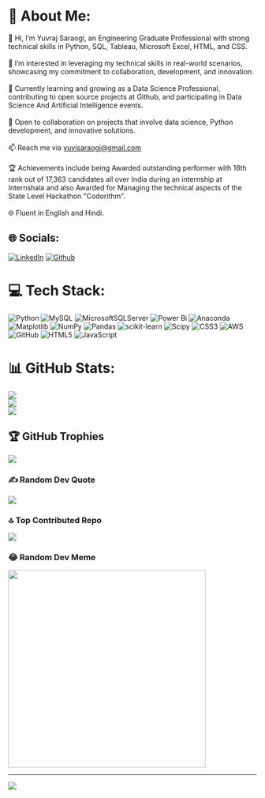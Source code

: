 # 💫 About Me:
👋 Hi, I’m Yuvraj Saraogi, an Engineering Graduate Professional with strong technical skills in Python, SQL, Tableau, Microsoft Excel, HTML, and CSS. <br><br>👀 I’m interested in leveraging my technical skills in real-world scenarios, showcasing my commitment to collaboration, development, and innovation.<br><br>🌱 Currently learning and growing as a Data Science Professional, contributing to open source projects at Github, and participating in Data Science And Artificial Intelligence events.<br><br>💞️ Open to collaboration on projects that involve data science, Python development, and innovative solutions.<br><br>📫 Reach me via yuvisaraogi@gmail.com <br><br>🏆 Achievements include being Awarded outstanding performer with 18th rank out of 17,363 candidates all over India during an internship at Internshala and also Awarded for Managing the technical aspects of the State Level Hackathon "Codorithm". <br><br>🌐 Fluent in English and Hindi.


## 🌐 Socials:
[![LinkedIn](https://img.shields.io/badge/LinkedIn-%230077B5.svg?logo=linkedin&logoColor=white)](https://linkedin.com/in/yuvraj-saraogi) [![Github](https://img.shields.io/badge/Github-12100E?logo=Github&logoColor=white)](https://github.com/yuvrajsaraogi) 

# 💻 Tech Stack:
![Python](https://img.shields.io/badge/python-3670A0?style=flat&logo=python&logoColor=ffdd54) ![MySQL](https://img.shields.io/badge/mysql-4479A1.svg?style=flat&logo=mysql&logoColor=white) ![MicrosoftSQLServer](https://img.shields.io/badge/Microsoft%20SQL%20Server-CC2927?style=flat&logo=microsoft%20sql%20server&logoColor=white) ![Power Bi](https://img.shields.io/badge/power_bi-F2C811?style=flat&logo=powerbi&logoColor=black) ![Anaconda](https://img.shields.io/badge/Anaconda-%2344A833.svg?style=flat&logo=anaconda&logoColor=white) ![Matplotlib](https://img.shields.io/badge/Matplotlib-%23ffffff.svg?style=flat&logo=Matplotlib&logoColor=black) ![NumPy](https://img.shields.io/badge/numpy-%23013243.svg?style=flat&logo=numpy&logoColor=white) ![Pandas](https://img.shields.io/badge/pandas-%23150458.svg?style=flat&logo=pandas&logoColor=white) ![scikit-learn](https://img.shields.io/badge/scikit--learn-%23F7931E.svg?style=flat&logo=scikit-learn&logoColor=white) ![Scipy](https://img.shields.io/badge/SciPy-%230C55A5.svg?style=flat&logo=scipy&logoColor=%white) ![CSS3](https://img.shields.io/badge/css3-%231572B6.svg?style=flat&logo=css3&logoColor=white) ![AWS](https://img.shields.io/badge/AWS-%23FF9900.svg?style=flat&logo=amazon-aws&logoColor=white) ![GitHub](https://img.shields.io/badge/github-%23121011.svg?style=flat&logo=github&logoColor=white) ![HTML5](https://img.shields.io/badge/html5-%23E34F26.svg?style=flat&logo=html5&logoColor=white) ![JavaScript](https://img.shields.io/badge/javascript-%23323330.svg?style=flat&logo=javascript&logoColor=%23F7DF1E)
# 📊 GitHub Stats:
![](https://github-readme-stats.vercel.app/api?username=yuvrajsaraogi&theme=radical&hide_border=false&include_all_commits=true&count_private=true)<br/>
![](https://github-readme-streak-stats.herokuapp.com/?user=yuvrajsaraogi&theme=radical&hide_border=false)<br/>
![](https://github-readme-stats.vercel.app/api/top-langs/?username=yuvrajsaraogi&theme=radical&hide_border=false&include_all_commits=true&count_private=true&layout=compact)

## 🏆 GitHub Trophies
![](https://github-profile-trophy.vercel.app/?username=yuvrajsaraogi&theme=radical&no-frame=false&no-bg=false&margin-w=4)

### ✍️ Random Dev Quote
![](https://quotes-github-readme.vercel.app/api?type=horizontal&theme=radical)

### 🔝 Top Contributed Repo
![](https://github-contributor-stats.vercel.app/api?username=yuvrajsaraogi&limit=5&theme=radical&combine_all_yearly_contributions=true)

### 😂 Random Dev Meme
<img src='https://memer-new.vercel.app/' style="height: 400px;"/>

---
[![](https://visitcount.itsvg.in/api?id=yuvrajsaraogi&icon=0&color=0)](https://visitcount.itsvg.in)

<!-- Proudly created with GPRM ( https://gprm.itsvg.in ) -->

